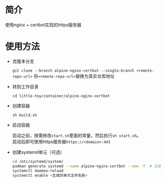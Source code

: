 # 简介
使用nginx + certbot实现的https服务器

# 使用方法
- 克隆本分支
	
	`git clone --branch alpine-nginx-certbot --single-branch <remote-repo-url>` 将`<remote-repo-url>`替换为真实仓库地址

- 转到工作目录

	`cd little-toy/container/alpine-nginx-certbot`

- 创建容器

	`sh build.sh`

- 启动容器

	启动之前，按需修改`start.sh`里面的常量，然后执行`sh start.sh`。  
	启动后即可使用https服务器`https://<domain>:443`

- 创建systemd单元（可选）

	```sh
	cd /etc/systemd/system/
	podman generate systemd --name alpine-nginx-certbot --new -f  # 无意外会在当前目录创建单元文件
	systemctl daemon-reload
	systemctl enable <生成的单元文件名称>
	```